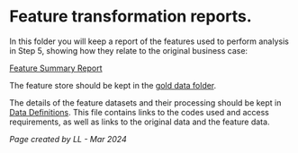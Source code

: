 # Feature transformation reports.

In this folder you will keep a report of the features used to perform analysis in Step 5, showing how they relate to the original business case:

[Feature Summary Report](/docs/4.FeatureTransformation/FeatureSummaryReport.md)

The feature store should be kept in the [gold data folder](/data/processed-gold/).

The details of the feature datasets and their processing should be kept in [Data Definitions](/docs/2.DataAcquisitionAndPreparation/Data%20Pipeline/DataDefinition.md). This file contains links to the codes used and access requirements, as well as links to the original data and the feature data. 



 *Page created by LL - Mar 2024*